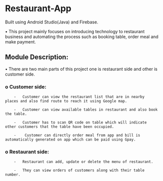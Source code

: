 # Restaurant-App
Built using Android Studio(Java) and Firebase.

•	This project mainly focuses on introducing technology to restaurant business and automating the process such as booking table, order meal and make payment.

## Module Description:
•	There are two main parts of this project one is restaurant side and other is customer side.

   ### o	Customer side:
    
        -	Customer can view the restaurant list that are in nearby places and also find route to reach it using Google map.
        
        -	Customer can view available tables in restaurant and also book the table.
        
        -	Customer has to scan QR code on table which will indicate other customers that the table have been occupied.
        
        -	 Customer can directly order meal from app and bill is automatically generated on app which can be paid using Gpay.
        
   ### o	Restaurant side:
    
        -	Restaurant can add, update or delete the menu of restaurant.
        
        -	They can view orders of customers along with their table number.
